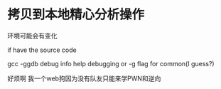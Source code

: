 # 拷贝到本地精心分析操作

环境可能会有变化

if have the source code&#x20;

gcc -ggdb       debug info help debugging  or -g flag for common(I guess?)

好烦啊 我一个web狗因为没有队友只能来学PWN和逆向
